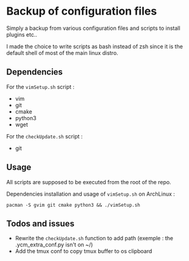 Backup of configuration files
==============================

Simply a backup from various configuration files and scripts to install plugins etc..

I made the choice to write scripts as bash instead of zsh since it is the default shell of most of the main linux distro.

Dependencies
------------
For the `vimSetup.sh` script :

* vim
* git
* cmake
* python3
* wget

For the `checkUpdate.sh` script :

* git

Usage 
-----

All scripts are supposed to be executed from the root of the repo.

Dependencies installation and usage of `vimSetup.sh` on ArchLinux :

    pacman -S gvim git cmake python3 && ./vimSetup.sh

Todos and issues
----------------

* Rewrite the `checkUpdate.sh` function to add path (exemple : the .ycm_extra_conf.py isn't on ~/)
* Add the tmux conf to copy tmux buffer to os clipboard
